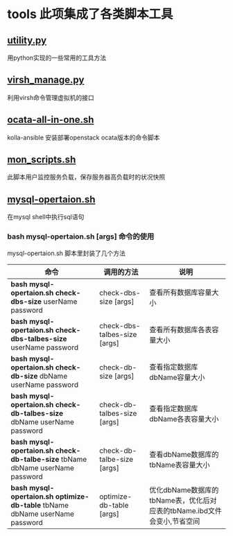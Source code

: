 # tools 此项集成了各类脚本工具

## [utility.py](/utility.py)
用python实现的一些常用的工具方法

## [virsh_manage.py](/virsh_manage.py)
利用virsh命令管理虚拟机的接口

## [ocata-all-in-one.sh](/ocata-all-in-one.sh)
kolla-ansible 安装部署openstack ocata版本的命令脚本

## [mon_scripts.sh](mon_scripts.sh)
此脚本用户监控服务负载，保存服务器高负载时的状况快照

## [mysql-opertaion.sh](mysql-opertaion.sh)
在mysql shell中执行sql语句
### bash mysql-opertaion.sh [args] 命令的使用
mysql-opertaion.sh 脚本里封装了几个方法

命令 |   调用的方法  |   说明
------------ | ------------- | -------------
**bash mysql-opertaion.sh check-dbs-size** userName password | check-dbs-size [args] |  查看所有数据库容量大小
**bash mysql-opertaion.sh check-dbs-talbes-size** userName password | check-dbs-talbes-size [args] |  查看所有数据库各表容量大小
**bash mysql-opertaion.sh check-db-size** dbName userName password | check-db-size [args] |  查看指定数据库dbName容量大小
**bash mysql-opertaion.sh check-db-talbes-size** dbName userName password | check-db-talbes-size [args] |  查看指定数据库dbName各表容量大小
**bash mysql-opertaion.sh check-db-talbe-size** tbName dbName userName password | check-db-talbe-size [args] |  查看dbName数据库的tbName表容量大小
**bash mysql-opertaion.sh optimize-db-table** tbName dbName userName password | optimize-db-table [args] |  优化dbName数据库的tbName表，优化后对应表的tbName.ibd文件会变小,节省空间
